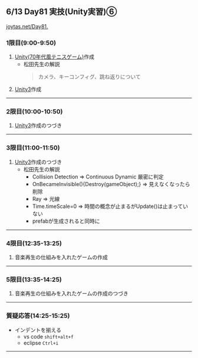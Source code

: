## 6/13 Day81 実技(Unity実習)⑥
[joytas.net/Day81.]()
### 1限目(9:00-9:50)
1. [Unity(70年代風テニスゲーム)](https://joytas.net/programming/unity/tennis)作成
	- 松田先生の解説
		> カメラ、キーコンフィグ、跳ね返りについて
1. [Unity3](https://joytas.net/programming/unity/unity3)作成
---
### 2限目(10:00-10:50)
1. [Unity3](https://joytas.net/programming/unity/unity3)作成のつづき
---
### 3限目(11:00-11:50)
1. [Unity3](https://joytas.net/programming/unity/unity3)作成のつづき
	- 松田先生の解説
		- Collision Detection => Continuous Dynamic 厳密に判定
		- OnBecameInvisible(){Destroy(gameObject);} => 見えなくなったら削除
		- Ray => 光線
		- Time.timeScale=0 => 時間の概念が止まるがUpdate()は止まっていない
		- prefabが生成されると同時に
---
### 4限目(12:35-13:25)
1. 音楽再生の仕組みを入れたゲームの作成
---
### 5限目(13:35-14:25)
1. 音楽再生の仕組みを入れたゲームの作成のつづき
---
### 質疑応答(14:25-15:25)
- インデントを揃える
	- vs code `shift+alt+f`
	- eclipse `Ctrl+i`
---
